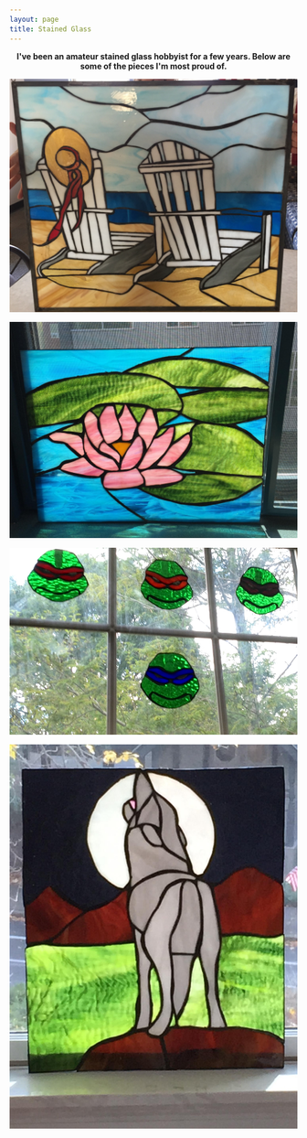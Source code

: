 ```yaml
---
layout: page
title: Stained Glass
---
```

<p align="center">
    <b>I've been an amateur stained glass hobbyist for a few years. Below are some of the pieces I'm most proud of.</b>
</p>


![1](https://github.com/maxpohlman/maxpohlman.github.io/blob/master/img/stainedglass/beach.JPG?raw=true)

![1](https://github.com/maxpohlman/maxpohlman.github.io/blob/master/img/stainedglass/waterlily.JPG?raw=true)

![1](https://github.com/maxpohlman/maxpohlman.github.io/blob/master/img/stainedglass/tmnt.JPG?raw=true)

![1](https://github.com/maxpohlman/maxpohlman.github.io/blob/master/img/stainedglass/wolf.JPG?raw=true)